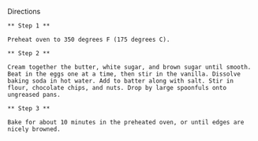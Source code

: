 Directions

    ** Step 1 **

    Preheat oven to 350 degrees F (175 degrees C).

    ** Step 2 **

    Cream together the butter, white sugar, and brown sugar until smooth. Beat in the eggs one at a time, then stir in the vanilla. Dissolve baking soda in hot water. Add to batter along with salt. Stir in flour, chocolate chips, and nuts. Drop by large spoonfuls onto ungreased pans.

    ** Step 3 **

    Bake for about 10 minutes in the preheated oven, or until edges are nicely browned.
